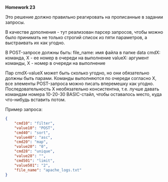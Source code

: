 **Homework 23**

Это решение должно правильно реагировать на прописанные в задании запросы.

В качестве дополнения - тут реализован парсер запросов, чтобы можно было принимать не только строгий список из пяти параметров, а выстраивать их как угодно.

В POST-запросе должны быть:
file_name: имя файла в папке data
cmdX: команда, X - ее номер в очереди на выполнение
valueX: аргумент команды, X - номер в очереди на выполнение

Пар cmdX-valueX может быть сколько угодно, но они обязательно должны быть парами.
Команды выполняются по очереди согласно X, все элементы POST-запроса можно писать вперемешку как угодно.
Последовательность X необязательно консистентна, т.е. лучше давать командам номера 10-20-30 BASIC-стайл, чтобы оставалось место, куда что-нибудь вставить потом.

Пример запроса:

```json
{
    "cmd10": "filter",
    "value10": "POST",
    "cmd40": "sort",
    "value40": "asc",
    "cmd20": "map",
    "value20": "0",
    "cmd28": "unique",
    "value28": "",
    "cmd501": "limit",
    "value501": "2",
    "file_name": "apache_logs.txt"
}
```